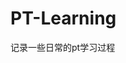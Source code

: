 






























































































































































































# PT-Learning
记录一些日常的pt学习过程
